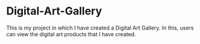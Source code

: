 # Digital-Art-Gallery
This is my project in which I have created a Digital Art Gallery. In this, users can view the digital art products that I have created.
